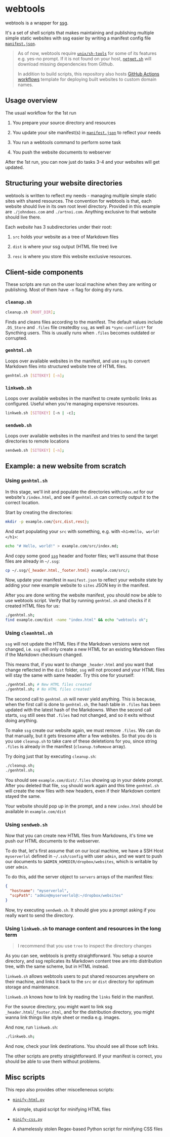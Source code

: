 # webtools

webtools is a wrapper for [ssg](https://rgz.ee/ssg.html).

It's a set of shell scripts that makes maintaining and publishing multiple simple
static websites with ssg easier by writing a manifest config file [`manifest.json`](/manifest.json).

> As of now, webtools require [`unix/sh-tools`](https://gitlab.com/artnoi/unix)
> for some of its features e.g. yes-no prompt. If it is not found on your host,
> [`netget.sh`](/netget.sh) will download missing dependencies from Github.
>
> In addition to build scripts, this repository also hosts [GitHub Actions workflows](./.github/workfows)
> template for deploying built websites to custom domain names.

## Usage overview

The usual workflow for the 1st run

1. You prepare your source directory and resources

2. You update your site manifest(s) in [`manifest.json`](/manifest.json) to reflect your needs

3. You run a webtools command to perform some task

4. You push the website documents to webserver

After the 1st run, you can now just do tasks 3-4 and your websites will get updated.

## Structuring your website directories

webtools is written to reflect my needs - managing multiple simple static sites
with shared resources. The convention for webtools is that, each website should live
in its own root level directory. Provided in this example are `./johndoes.com` and
`./artnoi.com`. Anything exclusive to that website should live there.

Each _website_ has 3 subdirectories under their root:

1. `src` holds your website as a tree of Markdown files

2. `dist` is where your ssg output (HTML file tree) live

3. `resc` is where you store this website exclusive resources.

## Client-side components

These scripts are run on the user local machine when they are writing or publishing.
Most of them have `-n` flag for doing dry runs.

### `cleanup.sh`

```bash
cleanup.sh [ROOT_DIR];
```

Finds and cleans files according to the manifest.
The default values include `.DS_Store` and `.files` file createdby `ssg`,
as well as `*sync-conflict*` for Syncthing users. This is usually runs when
`.files` becomes outdated or corrupted.

### `genhtml.sh`

Loops over available websites in the manifest, and use `ssg`
to convert Markdown files into structured website tree of HTML files.

```bash
genhtml.sh [SITEKEY] [-n];
```

### `linkweb.sh`

Loops over available websites in the manifest to create symbolic links
as configured. Useful when you're managing expensive resources.

```bash
linkweb.sh [SITEKEY] [-n | -c];
```

### `sendweb.sh`

Loops over available websites in the manifest and tries to send the
target directories to remote locations

```bash
sendweb.sh [SITEKEY] [-n];
```

## Example: a new website from scratch

### Using `genhtml.sh`

In this stage, we'll init and populate the directories with`index.md`
for our website's `/index.html`, and see if `genhtml.sh` can correctly output
it to the correct location.

Start by creating the directories:

```bash
mkdir -p example.com/{src,dist,resc};
```

And start populating your `src` with something, e.g. with `<h1>Hello, world!</h1>`:

```bash
echo "# Hello, world!" > example.com/src/index.md;
```

And copy some good [`ssg`](https://rgz.ee) header and footer files; we'll assume
that those files are already in `~/.ssg`:

```bash
cp ~/.ssg/{_header.html,_footer.html} example.com/src/;
```

Now, update your manifest in `manifest.json` to reflect your website state by adding
your new example website to `sites` JSON key in the manifest.

After you are done writing the website manifest, you should now be able to use
webtools script. Verify that by running `genhtml.sh` and checks if it created
HTML files for us:

```bash
./genhtml.sh;
find example.com/dist -name "index.html" && echo "webtools ok";
```

### Using `cleanhtml.sh`

`ssg` will not update the HTML files if the Markdown versions were not changed,
i.e. `ssg` will only create a new HTML for an existing Markdown files if the
Markdown checksum changed.

This means that, if you want to change `_header.html` and you want that change
reflected in the `dist` folder, `ssg` will not proceed and your HTML files will
stay the same with same header. Try this one for yourself:

```bash
./genhtml.sh; # New HTML files created
./genhtml.sh; # No HTML files created!
```

The second call to `genhtml.sh` will never yield anything. This is because,
when the first call is done to `genhtml.sh`, the hash table in `.files` has been
updated with the latest hash of the Markdowns. When the second call starts, `ssg`
still sees that `.files` had not changed, and so it exits without doing anything.

To make `ssg` create our website again, we must remove `.files`. We can do that
manually, but it gets tiresome after a few websites. So that you do is you use
`cleanup.sh` to take care of these deletetions for you, since string `.files` is
already in the manifest (`cleanup.toRemove` array).

Try doing just that by executing `cleanup.sh`:

```bash
./cleanup.sh;
./genhtml.sh;
```

You should see `example.com/dist/.files` showing up in your delete prompt.
After you deleted that file, `ssg` should work again and this time `genhtml.sh`
will create the new files with new headers, even if their Markdown content stayed
the same.

Your website should pop up in the prompt, and a new `index.html` should be
available in `example.com/dist`

### Using `sendweb.sh`

Now that you can create new HTML files from Markdowns, it's time we push our
HTML documents to the webserver.

To do that, let's first assume that on our local machine, we have a SSH Host `myserverlol`
defined in `~/.ssh/config` with user `admin`, and we want to push our documents to
`$ADMIN_HOMEDIR/dropbox/websites`, which is writable by user `admin`.

To do this, add the server object to `servers` arrays of the manifest files:

```json
{
  "hostname": "myserverlol",
  "scpPath": "admin@myserverlol@:~/dropbox/websites"
}
```

Now, try executing `sendweb.sh`. It should give you a prompt asking if you
really want to send the directory.

### Using `linkweb.sh` to manage content and resources in the long term

> I recommend that you use `tree` to inspect the directory changes

As you can see, webtools is pretty straightforward. You setup a source directory,
and ssg replicates its Markdown content tree are into distribution tree, with the
same scheme, but in HTML instead.

`linkweb.sh` allows webtools users to put shared resources anywhere on their machine,
and links it back to the `src` or `dist` directory for optimum storage and maintenance.

`linkweb.sh` knows how to link by reading the `links` field in the manifest.

For the source directory, you might want to link ssg `_header.html`/`_footer.html`,
and for the distribution directory, you might wanna link things like style sheet
or media e.g. images.

And now, run `linkweb.sh`:

```bash
./linkweb.sh;
```

And now, check your link destinations. You should see all those soft links.

The other scripts are pretty straightforward. If your manifest is correct,
you should be able to use them without problems.

## Misc scripts

This repo also provides other miscelleneous scripts:

- [`minify-html.py`](/minify-html.py)

  A simple, stupid script for minifying HTML files

- [`minify-css.py`](/minify-css.py)

  A shamelessly stolen Regex-based Python script for minifying CSS files
